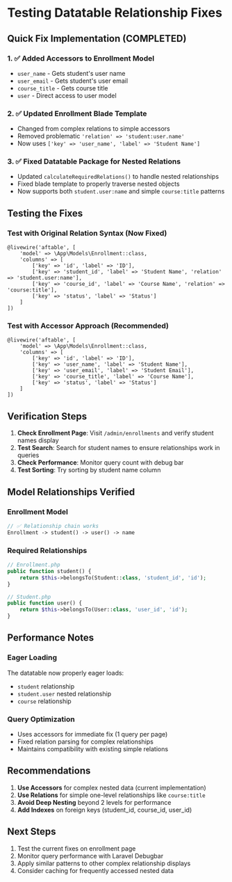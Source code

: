 # Testing Datatable Relationship Fixes

## Quick Fix Implementation (COMPLETED)

### 1. ✅ Added Accessors to Enrollment Model
- `user_name` - Gets student's user name
- `user_email` - Gets student's user email  
- `course_title` - Gets course title
- `user` - Direct access to user model

### 2. ✅ Updated Enrollment Blade Template
- Changed from complex relations to simple accessors
- Removed problematic `'relation' => 'student:user.name'`
- Now uses `['key' => 'user_name', 'label' => 'Student Name']`

### 3. ✅ Fixed Datatable Package for Nested Relations
- Updated `calculateRequiredRelations()` to handle nested relationships
- Fixed blade template to properly traverse nested objects
- Now supports both `student.user:name` and simple `course:title` patterns

## Testing the Fixes

### Test with Original Relation Syntax (Now Fixed)
```blade
@livewire('aftable', [
    'model' => \App\Models\Enrollment::class,
    'columns' => [
        ['key' => 'id', 'label' => 'ID'],
        ['key' => 'student_id', 'label' => 'Student Name', 'relation' => 'student.user:name'],
        ['key' => 'course_id', 'label' => 'Course Name', 'relation' => 'course:title'],
        ['key' => 'status', 'label' => 'Status']
    ]
])
```

### Test with Accessor Approach (Recommended)
```blade
@livewire('aftable', [
    'model' => \App\Models\Enrollment::class,
    'columns' => [
        ['key' => 'id', 'label' => 'ID'],
        ['key' => 'user_name', 'label' => 'Student Name'],
        ['key' => 'user_email', 'label' => 'Student Email'],
        ['key' => 'course_title', 'label' => 'Course Name'],
        ['key' => 'status', 'label' => 'Status']
    ]
])
```

## Verification Steps

1. **Check Enrollment Page**: Visit `/admin/enrollments` and verify student names display
2. **Test Search**: Search for student names to ensure relationships work in queries
3. **Check Performance**: Monitor query count with debug bar
4. **Test Sorting**: Try sorting by student name column

## Model Relationships Verified

### Enrollment Model
```php
// ✅ Relationship chain works
Enrollment -> student() -> user() -> name
```

### Required Relationships
```php
// Enrollment.php
public function student() {
    return $this->belongsTo(Student::class, 'student_id', 'id');
}

// Student.php  
public function user() {
    return $this->belongsTo(User::class, 'user_id', 'id');
}
```

## Performance Notes

### Eager Loading
The datatable now properly eager loads:
- `student` relationship
- `student.user` nested relationship  
- `course` relationship

### Query Optimization
- Uses accessors for immediate fix (1 query per page)
- Fixed relation parsing for complex relationships
- Maintains compatibility with existing simple relations

## Recommendations

1. **Use Accessors** for complex nested data (current implementation)
2. **Use Relations** for simple one-level relationships like `course:title`
3. **Avoid Deep Nesting** beyond 2 levels for performance
4. **Add Indexes** on foreign keys (student_id, course_id, user_id)

## Next Steps

1. Test the current fixes on enrollment page
2. Monitor query performance with Laravel Debugbar
3. Apply similar patterns to other complex relationship displays
4. Consider caching for frequently accessed nested data
